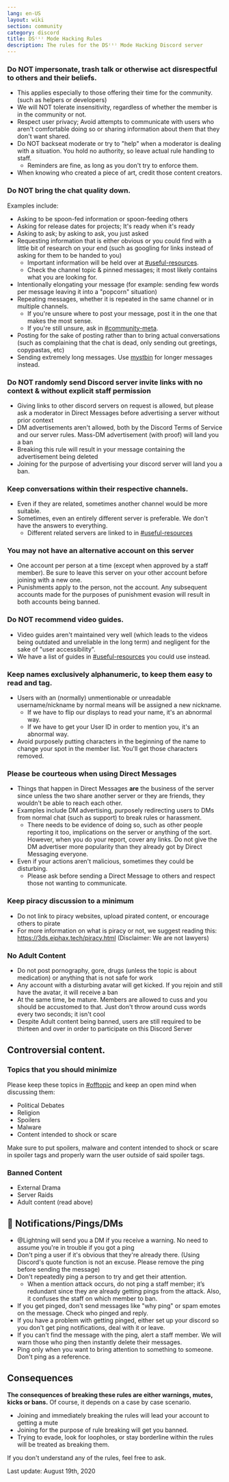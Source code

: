 ```yaml
---
lang: en-US
layout: wiki
section: community
category: discord
title: DS⁽ⁱ⁾ Mode Hacking Rules
description: The rules for the DS⁽ⁱ⁾ Mode Hacking Discord server
---
```


### Do NOT impersonate, trash talk or otherwise act disrespectful to others and their beliefs.

- This applies especially to those offering their time for the community. (such as helpers or developers)
- We will NOT tolerate insensitivity, regardless of whether the member is in the community or not.
- Respect user privacy; Avoid attempts to communicate with users who aren't comfortable doing so or sharing information about them that they don't want shared.
- Do NOT backseat moderate or try to "help" when a moderator is dealing with a situation. You hold no authority, so leave actual rule handling to staff.
     - Reminders are fine, as long as you don't try to enforce them.
- When knowing who created a piece of art, credit those content creators.


### Do NOT bring the chat quality down.

Examples include:
- Asking to be spoon-fed information or spoon-feeding others
- Asking for release dates for projects; It's ready when it's ready
- Asking to ask; by asking to ask, you just asked
- Requesting information that is either obvious or you could find with a little bit of research on your end (such as googling for links instead of asking for them to be handed to you)
   - Important information will be held over at [#useful-resources](https://discord.com/channels/283769550611152897/638041441079263283).
   - Check the channel topic & pinned messages; it most likely contains what you are looking for.
- Intentionally elongating your message (for example: sending few words per message leaving it into a "popcorn" situation)
- Repeating messages, whether it is repeated in the same channel or in multiple channels.
     - If you're unsure where to post your message, post it in the one that makes the most sense.
     - If you're still unsure, ask in [#community-meta](https://discord.com/channels/283769550611152897/715651368391671919).
- Posting for the sake of posting rather than to bring actual conversations (such as complaining that the chat is dead, only sending out greetings, copypastas, etc)
- Sending extremely long messages. Use [mystbin](https://mystb.in/) for longer messages instead.


### Do NOT randomly send Discord server invite links with no context & without explicit staff permission

- Giving links to other discord servers on request is allowed, but please ask a moderator in Direct Messages before advertising a server without prior context
- DM advertisements aren't allowed, both by the Discord Terms of Service and our server rules. Mass-DM advertisement (with proof) will land you a ban
- Breaking this rule will result in your message containing the advertisement being deleted
- Joining for the purpose of advertising your discord server will land you a ban.


### Keep conversations within their respective channels.

- Even if they are related, sometimes another channel would be more suitable.
- Sometimes, even an entirely different server is preferable. We don't have the answers to everything.
   - Different related servers are linked to in [#useful-resources](https://discord.com/channels/283769550611152897/638041441079263283)


### You may not have an alternative account on this server

- One account per person at a time (except when approved by a staff member). Be sure to leave this server on your other account before joining with a new one.
- Punishments apply to the person, not the account. Any subsequent accounts made for the purposes of punishment evasion will result in both accounts being banned. ‎

### Do NOT recommend video guides.

- Video guides aren't maintained very well (which leads to the videos being outdated and unreliable in the long term) and negligent for the sake of "user accessibility".
- We have a list of guides in [#useful-resources](https://discord.com/channels/283769550611152897/638041441079263283) you could use instead. ‎

### Keep names exclusively alphanumeric, to keep them easy to read and tag.

- Users with an (normally) unmentionable or unreadable username/nickname by normal means will be assigned a new nickname.
   - If we have to flip our displays to read your name, it's an abnormal way.
   - If we have to get your User ID in order to mention you, it's an abnormal way.
- Avoid purposely putting characters in the beginning of the name to change your spot in the member list. You'll get those characters removed.


### Please be courteous when using Direct Messages

- Things that happen in Direct Messages **are** the business of the server since unless the two share another server or they are friends, they wouldn't be able to reach each other.
- Examples include DM advertising, purposely redirecting users to DMs from normal chat (such as support) to break rules or harassment.
   - There needs to be evidence of doing so, such as other people reporting it too, implications on the server or anything of the sort. However, when you do your report, cover any links. Do not give the DM advertiser more popularity than they already got by Direct Messaging everyone.
- Even if your actions aren't malicious, sometimes they could be disturbing.
   - Please ask before sending a Direct Message to others and respect those not wanting to communicate. ‎

### Keep piracy discussion to a minimum

- Do not link to piracy websites, upload pirated content, or encourage others to pirate
- For more information on what is piracy or not, we suggest reading this: https://3ds.eiphax.tech/piracy.html (Disclaimer: We are not lawyers)


### No Adult Content

- Do not post pornography, gore, drugs (unless the topic is about medication) or anything that is not safe for work
- Any account with a disturbing avatar will get kicked. If you rejoin and still have the avatar, it will receive a ban
- At the same time, be mature. Members are allowed to cuss and you should be accustomed to that. Just don't throw around cuss words every two seconds; it isn't cool
- Despite Adult content being banned, users are still required to be thirteen and over in order to participate on this Discord Server


## Controversial content.

### Topics that you should minimize

Please keep these topics in [#offtopic](https://discord.com/channels/283769550611152897/718307887578873856) and keep an open mind when discussing them:
- Political Debates
- Religion
- Spoilers
- Malware
- Content intended to shock or scare

Make sure to put spoilers, malware and content intended to shock or scare in spoiler tags and properly warn the user outside of said spoiler tags.

### Banned Content

- External Drama
- Server Raids
- Adult content (read above)

## 🏓 Notifications/Pings/DMs

- @Lightning will send you a DM if you receive a warning. No need to assume you're in trouble if you got a ping
- Don't ping a user if it's obvious that they're already there. (Using Discord's quote function is not an excuse. Please remove the ping before sending the message)
- Don't repeatedly ping a person to try and get their attention.
   - When a mention attack occurs, do not ping a staff member; it’s redundant since they are already getting pings from the attack. Also, it confuses the staff on which member to ban.
- If you get pinged, don't send messages like "why ping" or spam emotes on the message. Check who pinged and reply.
 - If you have a problem with getting pinged, either set up your discord so you don't get ping notifications, deal with it or leave.
 - If you can't find the message with the ping, alert a staff member. We will warn those who ping then instantly delete their messages.
- Ping only when you want to bring attention to something to someone. Don't ping as a reference.


## Consequences

**The consequences of breaking these rules are either warnings, mutes, kicks or bans.** Of course, it depends on a case by case scenario.
- Joining and immediately breaking the rules will lead your account to getting a mute
- Joining for the purpose of rule breaking will get you banned.
- Trying to evade, look for loopholes, or stay borderline within the rules will be treated as breaking them.

If you don't understand any of the rules, feel free to ask.

Last update: August 19th, 2020
